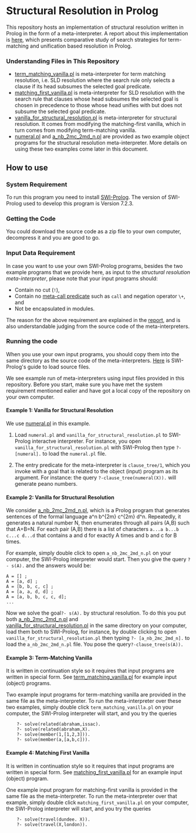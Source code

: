 # Structural Resolution in Prolog

This repository hosts an implementation of structural resolution written in Prolog in the form of a meta-interpreter. A report about this implementation is [here](http://www.macs.hw.ac.uk/~yl55/CoALP_Report_Dec16.pdf), which presents comparative study of search strategies for term-matching and unification based resolution in Prolog. 
### Understanding Files in This Repository

* [term_matching_vanilla.pl](term_matching_vanilla.pl) is meta-interpreter for term matching resolution, i.e. SLD resolution where the search rule only selects a clause if its head subsumes the selected goal predicate. 
* [matching_first_vanilla.pl](matching_first_vanilla.pl) is meta-interpreter for SLD resolution with the search rule that clauses whose head subsumes the selected goal is chosen in precedence to those whose head unifies with but does not subsume the selected goal predicate.
* [vanilla_for_structural_resolution.pl](vanilla_for_structural_resolution.pl) is meta-interpreter for structural resolution. It comes from modifying the matching-first vanilla, which in turn comes from modifying term-matching vanilla. 
* [numeral.pl](numeral.pl) and [a_nb_2mc_2md_n.pl](a_nb_2mc_2md_n.pl) are provided as two example object programs for the structural resolution meta-interpreter. More details on using these two examples come later in this document. 

## How to use

### System Requirement
To run this program you need to install [SWI-Prolog](http://www.swi-prolog.org/). 
The version of SWI-Prolog used to develop this program is Version 7.2.3. 

### Getting the Code

You could download the source code as a zip file to your own computer, decompress it and you are good to go. 
### Input Data Requirement 

In case you want to use your own SWI-Prolog programs, besides the two example programs that we provide here, as input to the *structural resolution meta-interpreter*, please note that your input programs should:

* Contain no cut (`!`),
* Contain no [meta-call predicate](http://www.swi-prolog.org/pldoc/man?section=metacall) such as `call` and negation operator `\+`, and
* Not be encapsulated in modules.  

The reason for the above requirement are explained in the [report](http://www.macs.hw.ac.uk/~yl55/CoALP_Report_Dec16.pdf), and is also understandable judging from the source code of the meta-interpreters. 

### Running the code

When you use your own input programs, you should copy them into the same directory as the source code of the meta-interpreters. [Here](http://www.swi-prolog.org/pldoc/man?section=quickstart) is SWI-Prolog's guide to load source files. 

We see example run of meta-interpreters using input files provided in this repository. Before you start, make sure you have met the system requirement mentioned ealier and have got a local copy of the repository on your own computer. 

#### Example 1: Vanilla for Structural Resolution

We use [numeral.pl](numeral.pl) in this example.

1. Load `numeral.pl` and `vanilla_for_structural_resolution.pl` to SWI-Prolog interactve interpreter. For instance, you open `vanilla_for_structural_resolution.pl` with SWI-Prolog then type `?- [numeral].` to load the `numeral.pl` file.  

2. The entry predicate for the meta-interpreter is `clause_tree/1`, which you invoke with a goal that is related to the object (input) program as its argument. For instance: the query `?-clause_tree(numeral(X)).` will generate peano numbers. 

#### Example 2: Vanilla for Structural Resolution

We consider [a_nb_2mc_2md_n.pl](a_nb_2mc_2md_n.pl), which is a Prolog program that generates sentences of the formal language a^n b^{2m} c^{2m} d^n.  Repeatedly, it generates a natural number N, then enumerates through all pairs (A,B) such that A+B=N. For each pair (A,B)    there is a list of characters `a...a b...b c...c d...d` that contains a and d for exactly A times and  b and c for B times.

For example, simply double click to   open `a_nb_2mc_2md_n.pl` on your computer, the SWI-Prolog interpreter would start. Then you give the query `?- s(A).`
and the answers would be:

    A = [] ;    
    A = [a, d] ;    
    A = [b, b, c, c] ;   
    A = [a, a, d, d] ;    
    A = [a, b, b, c, c, d];    
    ...
   
Now we solve the goal`?- s(A).` by structural resolution. To do this you put both [a_nb_2mc_2md_n.pl](a_nb_2mc_2md_n.pl) and   
[vanilla_for_structural_resolution.pl](vanilla_for_structural_resolution.pl) in the same directory on your computer, load them both to SWI-Prolog, for instance, by double clicking to open `vanilla_for_structural_resolution.pl` then typing `?- [a_nb_2mc_2md_n].` to load the `a_nb_2mc_2md_n.pl` file. You pose the query`?-clause_tree(s(A)).` 

#### Example 3: Term-Matching Vanilla

It is written in continuation style so it requires that input programs are written in special form. See [term_matching_vanilla.pl](term_matching_vanilla.pl) for example input (object) programs. 

Two example input programs for term-matching vanilla are provided in the same file as the meta-interpreter. To run the meta-interpreter over these two examples, simply double click `term_matching_vanilla.pl` on your computer, the SWI-Prolog interpreter will start, and you try the queries

        ?- solve(related(abraham,issac).
        ?- solve(related(abraham,X).
        ?- solve(member(1,[1,2,3])).
        ?- solve(member(a,[a,b,c])).
        

#### Example 4: Matching First Vanilla

It is written in continuation style so it requires that input programs are written in special form. See [matching_first_vanilla.pl](matching_first_vanilla.pl) for an example input (object) program. 

One example input program for matching-first vanilla is provided in the same file as the meta-interpreter. To run the meta-interpreter over that example, simply double click `matching_first_vanilla.pl` on your computer, the SWI-Prolog interpreter will start, and you try the queries
        
        ?- solve(travel(dundee. X)).
        ?- solve(travel(X,london)).

